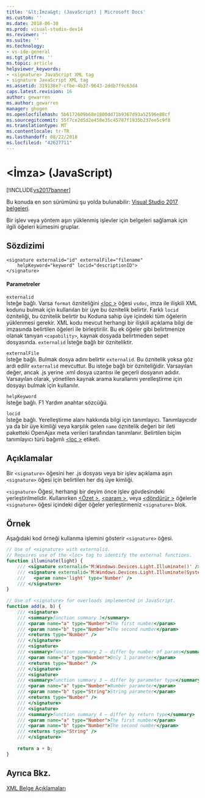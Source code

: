 ```yaml
---
title: '&lt;İmza&gt; (JavaScript) | Microsoft Docs'
ms.custom: ''
ms.date: 2018-06-30
ms.prod: visual-studio-dev14
ms.reviewer: ''
ms.suite: ''
ms.technology:
- vs-ide-general
ms.tgt_pltfrm: ''
ms.topic: article
helpviewer_keywords:
- <signature> JavaScript XML tag
- signature JavaScript XML tag
ms.assetid: 319138e7-cfbe-4b37-9643-2ddb7f9c63d4
caps.latest.revision: 16
author: gewarren
ms.author: gewarren
manager: ghogen
ms.openlocfilehash: 5b6172609b68e1800dd71b9367d93a52596e88cf
ms.sourcegitcommit: 55f7ce2d5d2e458e35c45787f1935b237ee5c9f8
ms.translationtype: MT
ms.contentlocale: tr-TR
ms.lasthandoff: 08/22/2018
ms.locfileid: "42627711"
---
```

# <a name="ltsignaturegt-javascript"></a>&lt;İmza&gt; (JavaScript)
[!INCLUDE[vs2017banner](../includes/vs2017banner.md)]

Bu konuda en son sürümünü şu yolda bulunabilir: [Visual Studio 2017 belgeleri](https://docs.microsoft.com/en-us/visualstudio/).  
  
Bir işlev veya yöntem aşırı yüklenmiş işlevler için belgeleri sağlamak için ilgili öğeleri kümesini gruplar.  
  
## <a name="syntax"></a>Sözdizimi  
  
```  
<signature externalid="id" externalFile="filename"  
    helpKeyword="keyword" locid="descriptionID">  
</signature>   
```  
  
#### <a name="parameters"></a>Parametreler  
 `externalid`  
 İsteğe bağlı. Varsa `format` özniteliğini [ \<loc >](../ide/loc-javascript.md) öğesi `vsdoc`, imza ile ilişkili XML kodunu bulmak için kullanılan bir üye bu öznitelik belirtir. Farklı `locid` özniteliği, bu öznitelik belirtir bu Koduna sahip üye içindeki tüm öğelerin yüklenmesi gerekir. XML kodu mevcut herhangi bir ilişkili açıklama bilgi de imzasında belirtilen öğeleri ile birleştirilir. Bu ek öğeler gibi belirtmenize olanak tanıyan `<capability>`, kaynak dosyada belirtmeden sepet dosyasında. `externalid` İsteğe bağlı bir özniteliktir.  
  
 `externalFile`  
 İsteğe bağlı. Bulmak dosya adını belirtir `externalid`. Bu öznitelik yoksa göz ardı edilir `externalid` mevcuttur. Bu isteğe bağlı bir özniteliğidir. Varsayılan değer, ancak .js yerine .xml dosya uzantısı ile geçerli dosyanın adıdır. Varsayılan olarak, yönetilen kaynak arama kurallarını yerelleştirme için dosyayı bulmak için kullanılır.  
  
 `helpKeyword`  
 İsteğe bağlı. F1 Yardım anahtar sözcüğü.  
  
 `locid`  
 İsteğe bağlı. Yerelleştirme alanı hakkında bilgi için tanımlayıcı. Tanımlayıcıdır ya da bir üye kimliği veya karşılık gelen `name` öznitelik değeri bir ileti paketteki OpenAjax meta verileri tarafından tanımlanır. Belirtilen biçim tanımlayıcı türü bağımlı [ \<loc >](../ide/loc-javascript.md) etiketi.  
  
## <a name="remarks"></a>Açıklamalar  
 Bir `<signature>` öğesini her .js dosyası veya bir işlev açıklama aşırı `<signature>` öğesi için belirtilen her dış üye kimliği.  
  
 `<signature>` Öğesi, herhangi bir deyim önce işlev gövdesindeki yerleştirilmelidir. Kullanırken [ \<Özet >](../ide/summary-javascript.md), [ \<param >](../ide/param-javascript.md), veya [ \<döndürür >](../ide/returns-javascript.md) öğelerle `<signature>` öğesi içindeki diğer öğeler yerleştirmeniz `<signature>` blok.  
  
## <a name="example"></a>Örnek  
 Aşağıdaki kod örneği kullanma işlemini gösterir `<signature>` öğesi.  
  
```javascript  
// Use of <signature> with externalid.  
// Requires use of the <loc> tag to identify the external functions.  
function illuminate(light) {  
    /// <signature externalid='M:Windows.Devices.Light.Illuminate()' />  
    /// <signature externalid='M:Windows.Devices.Light.Illuminate(System.Int32)'>  
    ///   <param name='light' type='Number' />  
    /// </signature>  
}  
  
// Use of <signature> for overloads implemented in JavaScript.  
function add(a, b) {  
    /// <signature>  
    /// <summary>function summary 1</summary>  
    /// <param name="a" type="Number">The first number</param>  
    /// <param name="b" type="Number">The second number</param>  
    /// <returns type="Number" />  
    /// </signature>  
    /// <signature>  
    /// <summary>function summary 2 – differ by number of params</summary>  
    /// <param name="a" type="Number">Only 1 parameter</param>  
    /// <returns type="Number" />  
    /// </signature>  
    /// <signature>  
    /// <summary>function summary 3 – differ by parameter type</summary>  
    /// <param name="a" type="Number">Number parameter</param>  
    /// <param name="b" type="String">String parameter</param>  
    /// <returns type="Number" />  
    /// </signature>  
    /// <signature>  
    /// <summary>function summary 4 – differ by return type</summary>  
    /// <param name="a" type="Number">The first number</param>  
    /// <param name="b" type="Number">The second number</param>  
    /// <returns type="String" />  
    /// </signature>  
  
    return a + b;  
}  
```  
  
## <a name="see-also"></a>Ayrıca Bkz.  
 [XML Belge Açıklamaları](../ide/xml-documentation-comments-javascript.md)



